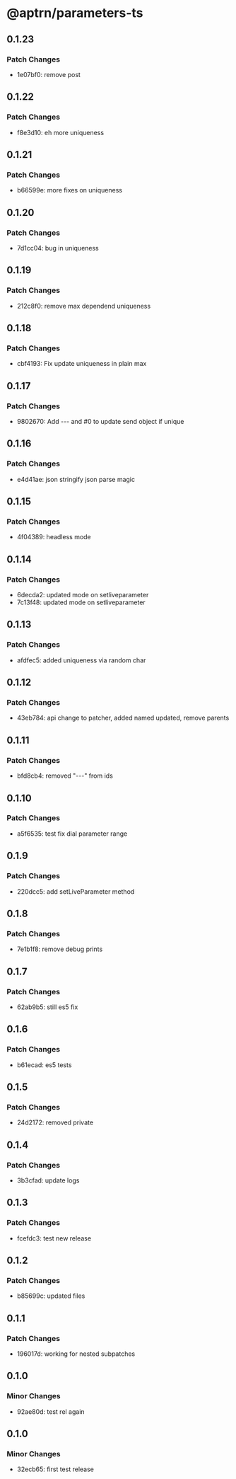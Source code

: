 # @aptrn/parameters-ts

## 0.1.23

### Patch Changes

- 1e07bf0: remove post

## 0.1.22

### Patch Changes

- f8e3d10: eh more uniqueness

## 0.1.21

### Patch Changes

- b66599e: more fixes on uniqueness

## 0.1.20

### Patch Changes

- 7d1cc04: bug in uniqueness

## 0.1.19

### Patch Changes

- 212c8f0: remove max dependend uniqueness

## 0.1.18

### Patch Changes

- cbf4193: Fix update uniqueness in plain max

## 0.1.17

### Patch Changes

- 9802670: Add --- and #0 to update send object if unique

## 0.1.16

### Patch Changes

- e4d41ae: json stringify json parse magic

## 0.1.15

### Patch Changes

- 4f04389: headless mode

## 0.1.14

### Patch Changes

- 6decda2: updated mode on setliveparameter
- 7c13f48: updated mode on setliveparameter

## 0.1.13

### Patch Changes

- afdfec5: added uniqueness via random char

## 0.1.12

### Patch Changes

- 43eb784: api change to patcher, added named updated, remove parents

## 0.1.11

### Patch Changes

- bfd8cb4: removed "---" from ids

## 0.1.10

### Patch Changes

- a5f6535: test fix dial parameter range

## 0.1.9

### Patch Changes

- 220dcc5: add setLiveParameter method

## 0.1.8

### Patch Changes

- 7e1b1f8: remove debug prints

## 0.1.7

### Patch Changes

- 62ab9b5: still es5 fix

## 0.1.6

### Patch Changes

- b61ecad: es5 tests

## 0.1.5

### Patch Changes

- 24d2172: removed private

## 0.1.4

### Patch Changes

- 3b3cfad: update logs

## 0.1.3

### Patch Changes

- fcefdc3: test new release

## 0.1.2

### Patch Changes

- b85699c: updated files

## 0.1.1

### Patch Changes

- 196017d: working for nested subpatches

## 0.1.0

### Minor Changes

- 92ae80d: test rel again

## 0.1.0

### Minor Changes

- 32ecb65: first test release
